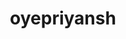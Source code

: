 ---
title: oyepriyansh
github: https://github.com/oyepriyansh
mode: light
transition: 3s
archetype:
  - Little Bit of Everything
---